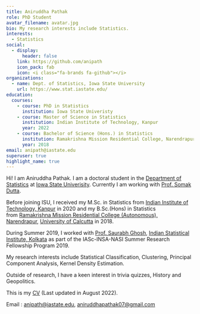 ```yaml
---
title: Aniruddha Pathak
role: PhD Student
avatar_filename: avatar.jpg
bio: My research interests include Statistics.
interests:
  - Statistics
social:
  - display:
      header: false
    link: https://github.com/anipath
    icon_pack: fab
    icon: <i class="fa-brands fa-github"></i>
organizations:
  - name: Dept. of Statistics, Iowa State University
    url: https://www.stat.iastate.edu/
education:
  courses:
    - course: PhD in Statistics
      institution: Iowa State Univeristy
    - course: Master of Science in Statistics
      institution: Indian Institute of Technology, Kanpur
      year: 2022
    - course: Bachelor of Science (Hons.) in Statistics
      institution: Ramakrishna Mission Residential College, Narendrapur, India
      year: 2018
email: anipath@iastate.edu
superuser: true
highlight_name: true
---
```

Hi! I am Aniruddha Pathak. I am a doctoral student in the [Department of Statistics](https://www.stat.iastate.edu/) at [Iowa State Univerisity](https://www.iastate.edu/). Currently I am working with [Prof. Somak Dutta](https://faculty.sites.iastate.edu/somakd/).

Before joining ISU, I received my M.Sc. in Statistics from [Indian Institute of Technology, Kanpur](https://www.iitk.ac.in/) in 2020 and my B.Sc.(Hons) in Statistics from [Ramakrishna Mission Residential College (Autonomous), Narendrapur](https://rkmrc.in/), [University of Calcutta](https://www.caluniv.ac.in/) in 2018.

During Summer 2019, I worked with [Prof. Saurabh Ghosh](https://www.isical.ac.in/~saurabh/), [Indian Statistical Institute, Kolkata](https://www.isical.ac.in/) as part of the IASc-INSA-NASI Summer Research Fellowship Program 2019.

My research interests include Statistical Classification, Clustering, Principal Component Analysis, Kernel Density Estimation.

Outside of research, I have a keen interest in trivia quizzes, History and Geopolitics.

This is my [CV](https://anipath.github.io/media/APathak_CV.pdf) (Last updated in August 2022).

Email : [anipath@iastate.edu](mailto:anipath@iastate.edu), [aniruddhapathak07@gmail.com](mailto:aniruddhapathak07@gmail.com)
